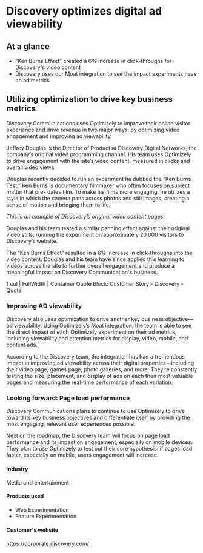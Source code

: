 # Discovery optimizes digital ad viewability

## At a glance

- “Ken Burns Effect” created a 6% increase in click-throughs for Discovery's video content
- Discovery uses our Moat integration to see the impact experiments have on ad metrics

## Utilizing optimization to drive key business metrics

Discovery Communications uses Optimizely to improve their online visitor
experience and drive revenue in two major ways: by optimizing video engagement
and improving ad viewability.

Jeffrey Douglas is the Director of Product at Discovery Digital Networks, the
company’s original video programming channel. His team uses Optimizely to drive
engagement with the site’s video content, measured in clicks and overall video
views.

Douglas recently decided to run an experiment he dubbed the “Ken Burns Test.”
Ken Burns is documentary filmmaker who often focuses on subject matter that pre-
dates film. To make his films more engaging, he utilizes a style in which the
camera pans across photos and still images, creating a sense of motion and
bringing them to life.

_This is an example of Discovery’s original video content pages._

Douglas and his team tested a similar panning effect against their original
video stills, running the experiment on approximately 20,000 visitors to
Discovery’s website.

The “Ken Burns Effect” resulted in a 6% increase in click-throughs into the
video content. Douglas and his team have since applied this learning to videos
across the site to further overall engagement and produce a meaningful impact on
Discovery Communication's business.

1 col | FullWidth | Container
Quote Block: Customer Story - Discovery - Quote

### Improving AD viewability

Discovery also uses optimization to drive another key business objective—ad
viewability. Using Optimizely’s Moat integration, the team is able to see the
direct impact of each Optimizely experiment on their ad metrics, including
viewability and attention metrics for display, video, mobile, and content ads.

According to the Discovery team, the integration has had a tremendous impact in
improving ad viewability across their digital properties—including their video
page, games page, photo galleries, and more. They’re constantly testing the
size, placement, and display of ads on each their most valuable pages and
measuring the real-time performance of each variation.

### Looking forward: Page load performance

Discovery Communications plans to continue to use Optimizely to drive toward its
key business objectives and differentiate itself by providing the most engaging,
relevant user experiences possible.

Next on the roadmap, the Discovery team will focus on page load performance and
its impact on engagement, especially on mobile devices. They plan to use
Optimizely to test out their core hypothesis: if pages load faster, especially
on mobile, users engagement will increase.

#### Industry

Media and entertainment

#### Products used

- Web Experimentation
- Feature Experimentation

#### Customer's website

https://corporate.discovery.com/
